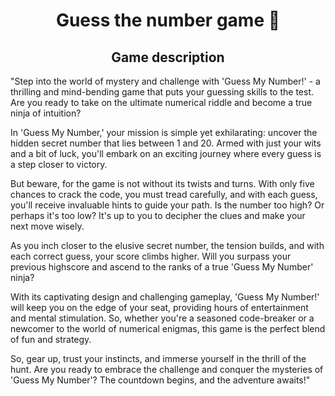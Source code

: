 <h1 align="center">Guess the number game 🎲</h1>
<h2 align="center">Game description</h2>

"Step into the world of mystery and challenge with 'Guess My Number!' - a thrilling and mind-bending game that puts your guessing skills to the test. Are you ready to take on the ultimate numerical riddle and become a true ninja of intuition?

In 'Guess My Number,' your mission is simple yet exhilarating: uncover the hidden secret number that lies between 1 and 20. Armed with just your wits and a bit of luck, you'll embark on an exciting journey where every guess is a step closer to victory.

But beware, for the game is not without its twists and turns. With only five chances to crack the code, you must tread carefully, and with each guess, you'll receive invaluable hints to guide your path. Is the number too high? Or perhaps it's too low? It's up to you to decipher the clues and make your next move wisely.

As you inch closer to the elusive secret number, the tension builds, and with each correct guess, your score climbs higher. Will you surpass your previous highscore and ascend to the ranks of a true 'Guess My Number' ninja?

With its captivating design and challenging gameplay, 'Guess My Number!' will keep you on the edge of your seat, providing hours of entertainment and mental stimulation. So, whether you're a seasoned code-breaker or a newcomer to the world of numerical enigmas, this game is the perfect blend of fun and strategy.

So, gear up, trust your instincts, and immerse yourself in the thrill of the hunt. Are you ready to embrace the challenge and conquer the mysteries of 'Guess My Number'? The countdown begins, and the adventure awaits!"

